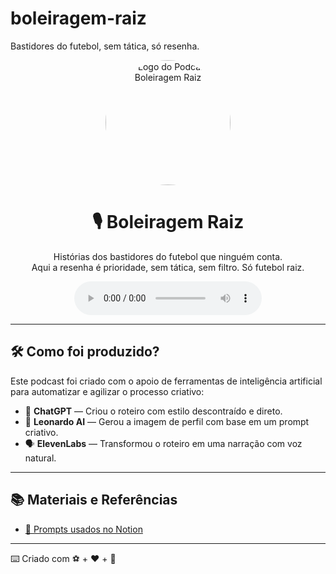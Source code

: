 # boleiragem-raiz
Bastidores do futebol, sem tática, só resenha.

<p align="center">
 <img 
  src="./assets/capa.png"
    width="200" 
    style="border-radius: 50%;" 
    alt="Logo do Podcast Boleiragem Raiz"
  />
</p>

<h1 align="center">🎙️ Boleiragem Raiz</h1>

<p align="center">
  Histórias dos bastidores do futebol que ninguém conta. <br>
  Aqui a resenha é prioridade, sem tática, sem filtro. Só futebol raiz.
</p>

<div align="center">
  <audio src="output/podcast.mp3" controls title="Ouça o Episódio 1 - Boleiragem Raiz"></audio>
</div>

---

## 🛠️ Como foi produzido?

Este podcast foi criado com o apoio de ferramentas de inteligência artificial para automatizar e agilizar o processo criativo:

- 🤖 **ChatGPT** — Criou o roteiro com estilo descontraído e direto.
- 🎨 **Leonardo AI** — Gerou a imagem de perfil com base em um prompt criativo.
- 🗣️ **ElevenLabs** — Transformou o roteiro em uma narração com voz natural.

---

## 📚 Materiais e Referências

- [📓 Prompts usados no Notion](https://seu-link-do-notion-aqui.com)

---

⌨️ Criado com ⚽ + ❤️ + 🧠

